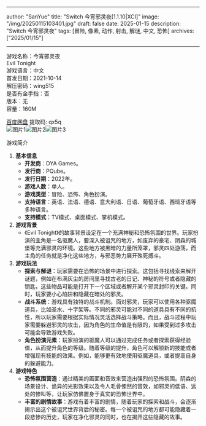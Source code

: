 
---
author: "SanYue"
title: "Switch 今宵邪灵夜[1.1.10|XCI]"
image: "/img/20250115103401.jpg"
draft: false
date: 2025-01-15
description: "Switch 今宵邪灵夜"
tags: [冒险, 像素, 动作, 射击, 解谜, 中文, 恐怖]
archives: ["2025/01/15"]

---

游戏名称：今宵邪灵夜   
Evil Tonight    
游戏语言：中文  
首发日期：2021-10-14  
解压密码：wing515  
是否有金手指：否  
版本：无   
容量：160M

[百度网盘](https://pan.baidu.com/s/1LNPvNKkJ53fLHlToYxKI4Q) 提取码: qx5q  
![图片1](/img/50d5f9.jpg)![图片2](/img/67fcfb.jpg)![图片3](/img/dded3f.jpg)  

游戏简介  
1. **基本信息**
   - **开发商**：DYA Games。
   - **发行商**：PQube。
   - **发行日期**：2022年。
   - **游戏人数**：单人。
   - **游戏类型**：冒险、恐怖、角色扮演。
   - **支持语言**：英语、法语、德语、意大利语、日语、葡萄牙语、西班牙语等多种语言。
   - **支持模式**：TV模式、桌面模式、掌机模式。
2. **游戏背景**
   - 《Evil Tonight》的故事背景设定在一个充满神秘和恐怖氛围的世界。玩家扮演的主角是一名驱魔人，要深入被诅咒的地方，如废弃的豪宅、阴森的城堡等充满邪灵的环境。这些地方被黑暗的力量所笼罩，邪灵四处游荡，而主角的任务就是净化这些地方，与邪恶势力展开殊死搏斗。
3. **游戏玩法**
   - **探索与解谜**：玩家需要在恐怖的场景中进行探索。这包括寻找线索来解开谜题，例如在布满灰尘的房间里寻找古老的日记、神秘的符号或者隐藏的钥匙，这些物品可能是打开下一个区域或者解开某个邪灵封印的关键。同时，玩家要小心陷阱和隐藏在暗处的邪灵。
   - **战斗系统**：游戏具有独特的战斗机制。面对邪灵，玩家可以使用各种驱魔道具，比如圣水、十字架等。不同的邪灵可能对不同的道具具有不同的抗性，所以玩家需要根据实际情况灵活选择战斗策略。而且，战斗过程中玩家需要躲避邪灵的攻击，因为角色的生命值是有限的，如果受到过多攻击可能会导致游戏失败。
   - **角色扮演元素**：玩家扮演的驱魔人可以通过完成任务或者探索获得经验值，从而提升角色的等级。随着等级的提升，角色可以解锁新的技能或者增强现有技能的效果。例如，能够更有效地使用驱魔道具，或者提高自身的躲避能力。
4. **游戏特色**
   - **恐怖氛围营造**：通过精美的画面和音效来营造出强烈的恐怖氛围。阴森的场景设计、诡异的光影效果以及令人毛骨悚然的音效，如邪灵的低语、远处的惨叫等，让玩家仿佛置身于真实的恐怖世界中。
   - **丰富的剧情故事**：游戏有着丰富的剧情，随着玩家的探索和战斗，会逐渐揭示出这个被诅咒世界背后的秘密。每一个被诅咒的地方都可能隐藏着一段悲惨的历史，玩家在净化邪灵的同时，也在揭开这些隐藏的故事。
